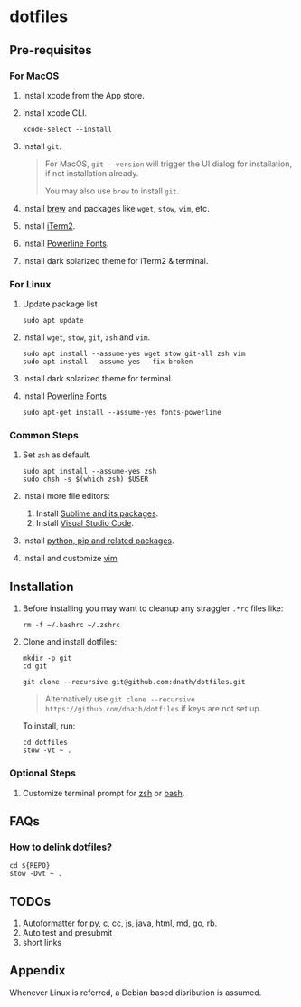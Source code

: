 # dotfiles

## Pre-requisites

### For MacOS

1. Install xcode from the App store.
2. Install xcode CLI.

    ```shell
    xcode-select --install
    ```

3. Install `git`.

   > For MacOS, `git --version` will trigger the UI dialog for installation, if not installation already.
   >
   > You may also use `brew` to install `git`.

4. Install [brew](/doc/brew_setup.md) and packages like `wget`, `stow`, `vim`, etc.
5. Install [iTerm2](https://iterm2.com/downloads.html).
6. Install [Powerline Fonts](https://github.com/powerline/fonts).
7. Install dark solarized theme for iTerm2 & terminal.

### For Linux

1. Update package list

    ```shell
    sudo apt update
    ```

2. Install `wget`, `stow`, `git`, `zsh` and `vim`.

    ```shell
    sudo apt install --assume-yes wget stow git-all zsh vim
    sudo apt install --assume-yes --fix-broken
    ```

3. Install dark solarized theme for terminal.
4. Install [Powerline Fonts](https://github.com/powerline/fonts)

    ```shell
    sudo apt-get install --assume-yes fonts-powerline
    ```

### Common Steps

1. Set `zsh` as default.

    ```shell
    sudo apt install --assume-yes zsh
    sudo chsh -s $(which zsh) $USER
    ```

2. Install more file editors:
   1. Install [Sublime and its packages](/doc/sublime_setup.md).
   2. Install [Visual Studio Code](/doc/visual_studio_code_setup.md).

3. Install [python, pip and related packages](/doc/python_setup.md).
4. Install and customize [vim](/doc/vim_setup.md)

## Installation

1. Before installing you may want to cleanup any straggler `.*rc` files like:

    ```shell
    rm -f ~/.bashrc ~/.zshrc
    ```

2. Clone and install dotfiles:

    ```shell
    mkdir -p git
    cd git

    git clone --recursive git@github.com:dnath/dotfiles.git
    ```

    > Alternatively use `git clone --recursive  https://github.com/dnath/dotfiles` if keys are not set up.

    To install, run:

    ```shell
    cd dotfiles
    stow -vt ~ .
    ```

### Optional Steps

1. Customize terminal prompt for [zsh](/ohmyzsh_more/agnoster_mod.zsh-theme) or [bash](.bash/prompt.bash).

## FAQs

### How to delink dotfiles?

```shell
cd ${REPO}
stow -Dvt ~ .
```

## TODOs

1. Autoformatter for py, c, cc, js, java, html, md, go, rb.
2. Auto test and presubmit
3. short links

## Appendix

Whenever Linux is referred, a Debian based disribution is assumed.
